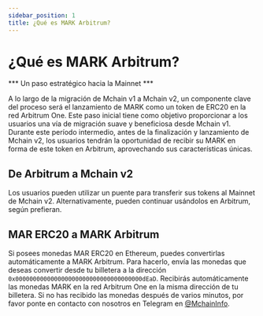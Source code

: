 ```yaml
---
sidebar_position: 1
title: ¿Qué es MARK Arbitrum?
---
```


# ¿Qué es MARK Arbitrum?

*** Un paso estratégico hacia la Mainnet ***

A lo largo de la migración de Mchain v1 a Mchain v2, un componente clave del proceso será el lanzamiento de MARK como un token de ERC20 en la red Arbitrum One. Este paso inicial tiene como objetivo proporcionar a los usuarios una vía de migración suave y beneficiosa desde Mchain v1. Durante este período intermedio, antes de la finalización y lanzamiento de Mchain v2, los usuarios tendrán la oportunidad de recibir su MARK en forma de este token en Arbitrum, aprovechando sus características únicas.

## De Arbitrum a Mchain v2

Los usuarios pueden utilizar un puente para transferir sus tokens al Mainnet de Mchain v2. Alternativamente, pueden continuar usándolos en Arbitrum, según prefieran.

## MAR ERC20 a MARK Arbitrum

Si posees monedas MAR ERC20 en Ethereum, puedes convertirlas automáticamente a MARK Arbitrum. Para hacerlo, envía las monedas que deseas convertir desde tu billetera a la dirección `0x000000000000000000000000000000000000dEaD`. Recibirás automáticamente las monedas MARK en la red Arbitrum One en la misma dirección de tu billetera. Si no has recibido las monedas después de varios minutos, por favor ponte en contacto con nosotros en Telegram en [@MchainInfo](https://t.me/MchainInfo).
